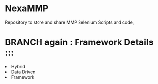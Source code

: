 # NexaMMP
Repository to store and share MMP Selenium Scripts and code,

<h1> BRANCH again : Framework Details :::</h1>
  <oi>
  <li> Hybrid </li>
  <li>Data Driven</li>
  <li>Framework</li>    
  </oi>
          
